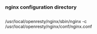 
### nginx configuration directory
##
/usr/local/openresty/nginx/sbin/nginx -c /usr/local/openresty/nginx/conf/nginx.conf

